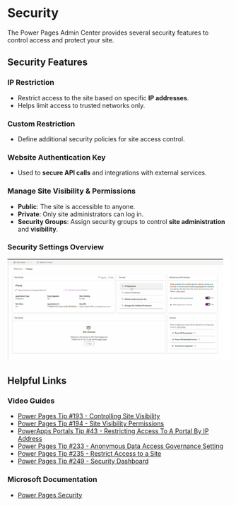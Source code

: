 # Security  

The Power Pages Admin Center provides several security features to control access and protect your site.  

## Security Features  

### IP Restriction  
- Restrict access to the site based on specific **IP addresses**.  
- Helps limit access to trusted networks only.  

### Custom Restriction  
- Define additional security policies for site access control.  

### Website Authentication Key  
- Used to **secure API calls** and integrations with external services.  

### Manage Site Visibility & Permissions  
- **Public**: The site is accessible to anyone.  
- **Private**: Only site administrators can log in.  
- **Security Groups**: Assign security groups to control **site administration** and **visibility**.  

### Security Settings Overview  
![Security Settings](image-4.png)  

## Helpful Links  

### Video Guides  
- [Power Pages Tip #193 - Controlling Site Visibility](https://www.youtube.com/...)  
- [Power Pages Tip #194 - Site Visibility Permissions](https://www.youtube.com/...)  
- [PowerApps Portals Tip #43 - Restricting Access To A Portal By IP Address](https://www.youtube.com/...)  
- [Power Pages Tip #233 - Anonymous Data Access Governance Setting](https://www.youtube.com/...)  
- [Power Pages Tip #235 - Restrict Access to a Site](https://www.youtube.com/...)  
- [Power Pages Tip #249 - Security Dashboard](https://www.youtube.com/...)  

### Microsoft Documentation  
- [Power Pages Security](https://learn.microsoft.com/...)  
